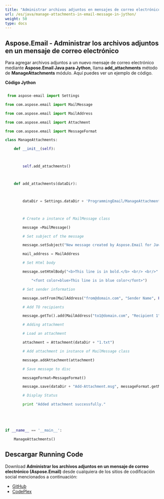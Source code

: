 ```yaml
---
title: "Administrar archivos adjuntos en mensajes de correo electrónico en Jython"
url: /es/java/manage-attachments-in-email-message-in-jython/
weight: 50
type: docs
---
```


## **Aspose.Email - Administrar los archivos adjuntos en un mensaje de correo electrónico**
Para agregar archivos adjuntos a un nuevo mensaje de correo electrónico mediante **Aspose.Email Java para Jython**, llama **add_attachments** método de **ManageAttachments** módulo. Aquí puedes ver un ejemplo de código.

**Código Jython**

``` python

 from aspose-email import Settings

from com.aspose.email import MailMessage

from com.aspose.email import MailAddress

from com.aspose.email import Attachment

from com.aspose.email import MessageFormat

class ManageAttachments:

    def __init__(self):



        self.add_attachments()



    def add_attachments(dataDir):



        dataDir = Settings.dataDir + 'ProgrammingEmail/ManageAttachments/'



        # Create a instance of MailMessage class

        message =MailMessage()

        # Set subject of the message

        message.setSubject("New message created by Aspose.Email for Java")

        mail_address = MailAddress

        # Set Html body

        message.setHtmlBody("<b>This line is in bold.</b> <br/> <br/>" +

            "<font color=blue>This line is in blue color</font>")

        # Set sender information

        message.setFrom(MailAddress("from@domain.com", "Sender Name", False))

        # Add TO recipients

        message.getTo().add(MailAddress("to1@domain.com", "Recipient 1", False))

        # Adding attachment

        # Load an attachment

        attachment = Attachment(dataDir + "1.txt")

        # Add attachment in instance of MailMessage class

        message.addAttachment(attachment)

        # Save message to disc

        messageFormat=MessageFormat()

        message.save(dataDir + "Add-Attachment.msg", messageFormat.getMsg())

        # Display Status

        print "Added attachment successfully."





if __name__ == '__main__':       

    ManageAttachments()

```
## **Descargar Running Code**
Download **Administrar los archivos adjuntos en un mensaje de correo electrónico (Aspose.Email)** desde cualquiera de los sitios de codificación social mencionados a continuación:

- [GitHub](https://github.com/aspose-email/Aspose.Email-for-Java/releases/tag/Aspose.Email_Java_for_Jython-v1.0)
- [CodePlex](https://asposeemailjavajython.codeplex.com/releases/view/620655)
